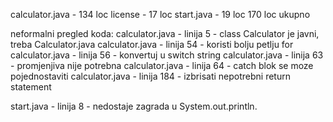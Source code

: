 calculator.java - 134 loc
license - 17 loc
start.java - 19 loc
170 loc ukupno

neformalni pregled koda:
calculator.java - linija 5 - class Calculator je javni, treba Calculator.java 
calculator.java - linija 54 - koristi bolju petlju for 
calculator.java - linija 56 - konvertuj u switch string
calculator.java - linija 63 - promjenjiva nije potrebna
calculator.java - linija 64 - catch blok se moze pojednostaviti
calculator.java - linija 184 - izbrisati nepotrebni return statement

start.java - linija 8 - nedostaje zagrada u System.out.println.

